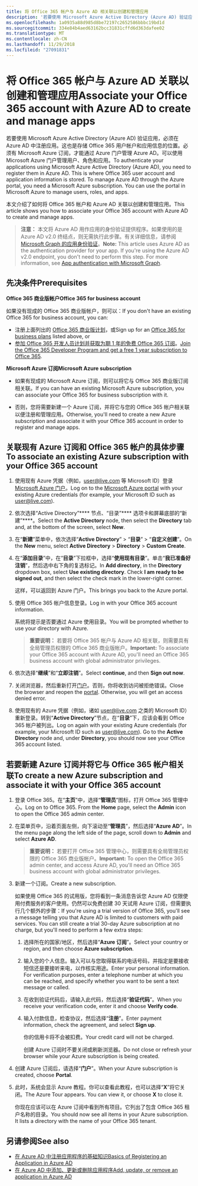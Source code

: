 ```yaml
---
title: 将 Office 365 帐户与 Azure AD 相关联以创建和管理应用
description: '若要使用 Microsoft Azure Active Directory (Azure AD) 验证应用，必须在 Azure AD 中注册应用。这也是存储 Office 365 用户帐户和应用信息的位置。必须有 Microsoft Azure 订阅，才能通过 Azure 门户管理 Azure AD。可以使用 Microsoft Azure 门户管理用户、角色和应用。 '
ms.openlocfilehash: 1a0935a88d985d8be72197c2652586bbbc19bd1d
ms.sourcegitcommit: 334e84b4aed63162bcc31831cffd6d363dafee02
ms.translationtype: MT
ms.contentlocale: zh-CN
ms.lasthandoff: 11/29/2018
ms.locfileid: "27091831"
---
```

# <a name="associate-your-office-365-account-with-azure-ad-to-create-and-manage-apps"></a><span data-ttu-id="fdfc2-106">将 Office 365 帐户与 Azure AD 关联以创建和管理应用</span><span class="sxs-lookup"><span data-stu-id="fdfc2-106">Associate your Office 365 account with Azure AD to create and manage apps</span></span>

<span data-ttu-id="fdfc2-p102">若要使用 Microsoft Azure Active Directory (Azure AD) 验证应用，必须在 Azure AD 中注册应用。这也是存储 Office 365 用户帐户和应用信息的位置。必须有 Microsoft Azure 订阅，才能通过 Azure 门户管理 Azure AD。可以使用 Microsoft Azure 门户管理用户、角色和应用。</span><span class="sxs-lookup"><span data-stu-id="fdfc2-p102">To authenticate your applications using Microsoft Azure Active Directory (Azure AD), you need to register them in Azure AD. This is where Office 365 user account and application information is stored. To manage Azure AD through the Azure portal, you need a Microsoft Azure subscription. You can use the portal in Microsoft Azure to manage users, roles, and apps.</span></span> 

<span data-ttu-id="fdfc2-111">本文介绍了如何将 Office 365 帐户和 Azure AD 关联以创建和管理应用。</span><span class="sxs-lookup"><span data-stu-id="fdfc2-111">This article shows you how to associate your Office 365 account with Azure AD to create and manage apps.</span></span>

 ><span data-ttu-id="fdfc2-p103">**注意：** 本文将 Azure AD 用作应用的身份验证提供程序。如果使用的是 Azure AD v2.0 终结点，则无需执行此步骤。有关详细信息，请参阅 [Microsoft Graph 的应用身份验证](auth-overview.md)。</span><span class="sxs-lookup"><span data-stu-id="fdfc2-p103">**Note:** This article uses Azure AD as the authentication provider for your app. If you're using the Azure AD v2.0 endpoint, you don't need to perform this step. For more information, see [App authentication with Microsoft Graph](auth-overview.md).</span></span>

## <a name="prerequisites"></a><span data-ttu-id="fdfc2-115">先决条件</span><span class="sxs-lookup"><span data-stu-id="fdfc2-115">Prerequisites</span></span>

<span data-ttu-id="fdfc2-116">**Office 365 商业版帐户**</span><span class="sxs-lookup"><span data-stu-id="fdfc2-116">**Office 365 for business account**</span></span>

<span data-ttu-id="fdfc2-117">如果没有现成的 Office 365 商业版帐户，则可以：</span><span class="sxs-lookup"><span data-stu-id="fdfc2-117">If you don't have an existing Office 365 for business account, you can:</span></span>

- <span data-ttu-id="fdfc2-118">注册上面列出的 [Office 365 商业版计划](https://products.office.com/zh-CN/business/compare-office-365-for-business-plans)，或</span><span class="sxs-lookup"><span data-stu-id="fdfc2-118">Sign up for an [Office 365 for business plans](https://products.office.com/zh-CN/business/compare-office-365-for-business-plans) listed above, or</span></span>
- <span data-ttu-id="fdfc2-119">[参加 Office 365 开发人员计划并获取为期 1 年的免费 Office 365 订阅](https://aka.ms/devprogramsignup)。</span><span class="sxs-lookup"><span data-stu-id="fdfc2-119">[Join the Office 365 Developer Program and get a free 1 year subscription to Office 365](https://aka.ms/devprogramsignup).</span></span>

<span data-ttu-id="fdfc2-120">**Microsoft Azure 订阅**</span><span class="sxs-lookup"><span data-stu-id="fdfc2-120">**Microsoft Azure subscription**</span></span> 

- <span data-ttu-id="fdfc2-121">如果有现成的 Microsoft Azure 订阅，则可以将它与 Office 365 商业版订阅相关联。</span><span class="sxs-lookup"><span data-stu-id="fdfc2-121">If you can have an existing Microsoft Azure subscription, you can associate your Office 365 for business subscription with it.</span></span> 

- <span data-ttu-id="fdfc2-122">否则，您将需要新建一个 Azure 订阅，并将它与您的 Office 365 帐户相关联以便注册和管理应用。</span><span class="sxs-lookup"><span data-stu-id="fdfc2-122">Otherwise, you'll need to create a new Azure subscription and associate it with your Office 365 account in order to register and manage apps.</span></span>


<!---<a name="bk_AssociateExistingAzureSubscription"> </a>-->

## <a name="to-associate-an-existing-azure-subscription-with-your-office-365-account"></a><span data-ttu-id="fdfc2-123">关联现有 Azure 订阅和 Office 365 帐户的具体步骤</span><span class="sxs-lookup"><span data-stu-id="fdfc2-123">To associate an existing Azure subscription with your Office 365 account</span></span>


1. <span data-ttu-id="fdfc2-124">使用现有 Azure 凭据（例如，user@live.com 等 Microsoft ID）登录 [Microsoft Azure 门户](https://portal.azure.com)。</span><span class="sxs-lookup"><span data-stu-id="fdfc2-124">Log on to the  [Microsoft Azure portal](https://portal.azure.com) with your existing Azure credentials (for example, your Microsoft ID such as user@live.com).</span></span>
        
2. <span data-ttu-id="fdfc2-125">依次选择“Active Directory”\*\*\*\* 节点、“目录”\*\*\*\* 选项卡和屏幕底部的“新建”\*\*\*\*。</span><span class="sxs-lookup"><span data-stu-id="fdfc2-125">Select the  **Active Directory** node, then select the **Directory** tab and, at the bottom of the screen, select **New**.</span></span> 
     
4. <span data-ttu-id="fdfc2-126">在“**新建**”菜单中，依次选择“**Active Directory**” > “**目录**” > “**自定义创建**”。</span><span class="sxs-lookup"><span data-stu-id="fdfc2-126">On the **New** menu, select **Active Directory** > **Directory** > **Custom Create**.</span></span>
    
5. <span data-ttu-id="fdfc2-p104">在“**添加目录**”中，在“**目录**”下拉框中，选择“**使用现有目录**”。单击“**我已准备好注销**”，然后选中右下角的复选标记。</span><span class="sxs-lookup"><span data-stu-id="fdfc2-p104">In **Add directory**, in the **Directory** dropdown box, select  **Use existing directory**. Check **I am ready to be signed out**, and then select the check mark in the lower-right corner.</span></span> 
    
    <span data-ttu-id="fdfc2-129">这样，可以返回到 Azure 门户。</span><span class="sxs-lookup"><span data-stu-id="fdfc2-129">This brings you back to the Azure portal.</span></span>
        
3. <span data-ttu-id="fdfc2-130">使用 Office 365 帐户信息登录。</span><span class="sxs-lookup"><span data-stu-id="fdfc2-130">Log in with your Office 365 account information.</span></span> 
    
    <span data-ttu-id="fdfc2-131">系统将提示是否要通过 Azure 使用目录。</span><span class="sxs-lookup"><span data-stu-id="fdfc2-131">You will be prompted whether to use your directory with Azure.</span></span> 
    
    ><span data-ttu-id="fdfc2-132">**重要说明：** 若要将 Office 365 帐户与 Azure AD 相关联，则需要具有全局管理员权限的 Office 365 商业版帐户。</span><span class="sxs-lookup"><span data-stu-id="fdfc2-132">**Important:** To associate your Office 365 account with Azure AD, you'll need  an Office 365 business account with global administrator privileges.</span></span> 
    
        
4. <span data-ttu-id="fdfc2-133">依次选择“**继续**”和“**立即注销**”。</span><span class="sxs-lookup"><span data-stu-id="fdfc2-133">Select  **continue**, and then **Sign out now**.</span></span>
        
5. <span data-ttu-id="fdfc2-p105">关闭浏览器，然后重新打开[门户](https://manage.windowsazure.com)。否则，你将收到访问被拒绝错误。</span><span class="sxs-lookup"><span data-stu-id="fdfc2-p105">Close the browser and reopen the  [portal](https://manage.windowsazure.com). Otherwise, you will get an access denied error.</span></span>
    
        
6. <span data-ttu-id="fdfc2-p106">使用现有的 Azure 凭据（例如，诸如 user@live.com 之类的 Microsoft ID）重新登录。转到“**Active Directory**”节点，在“**目录**”下，应该会看到 Office 365 帐户被列出。</span><span class="sxs-lookup"><span data-stu-id="fdfc2-p106">Log on again with your existing Azure credentials (for example, your Microsoft ID such as user@live.com). Go to the  **Active Directory** node and, under **Directory**, you should now see your Office 365 account listed.</span></span>
    

<!--<a name="bk_AssociateNewAzureSubscription"> </a>-->

## <a name="to-create-a-new-azure-subscription-and-associate-it-with-your-office-365-account"></a><span data-ttu-id="fdfc2-138">若要新建 Azure 订阅并将它与 Office 365 帐户相关联</span><span class="sxs-lookup"><span data-stu-id="fdfc2-138">To create a new Azure subscription and associate it with your Office 365 account</span></span>


1. <span data-ttu-id="fdfc2-p107">登录 Office 365。在“**主页**”中，选择“**管理员**”图标，打开 Office 365 管理中心。</span><span class="sxs-lookup"><span data-stu-id="fdfc2-p107">Log on to Office 365. From the **Home** page, select the **Admin** icon to open the Office 365 admin center.</span></span>
2. <span data-ttu-id="fdfc2-141">在菜单页中，沿着页面左侧，向下滚动至“**管理员**”，然后选择“**Azure AD**”。</span><span class="sxs-lookup"><span data-stu-id="fdfc2-141">In the menu page along the left side of the page, scroll down to **Admin** and select **Azure AD**.</span></span>

    ><span data-ttu-id="fdfc2-142">**重要说明：** 若要打开 Office 365 管理中心，则需要具有全局管理员权限的 Office 365 商业版帐户。</span><span class="sxs-lookup"><span data-stu-id="fdfc2-142">**Important:** To open the Office 365 admin center, and access Azure AD, you'll need  an Office 365 business account with global administrator privileges.</span></span> 
    
3. <span data-ttu-id="fdfc2-143">新建一个订阅。</span><span class="sxs-lookup"><span data-stu-id="fdfc2-143">Create a new subscription.</span></span>
        
    <span data-ttu-id="fdfc2-p108">如果使用 Office 365 的试用版，您将看到一条消息告诉您 Azure AD 仅限使用付费服务的客户使用。仍然可以免费创建 30 天试用 Azure 订阅，但需要执行几个额外的步骤：</span><span class="sxs-lookup"><span data-stu-id="fdfc2-p108">If you're using a trial version of Office 365, you'll see a message telling you that Azure AD is limited to customers with paid services. You can still create a trial 30-day Azure subscription at no charge, but you'll need to perform a few extra steps:</span></span>
    
    1. <span data-ttu-id="fdfc2-146">选择所在的国家/地区，然后选择“**Azure 订阅**”。</span><span class="sxs-lookup"><span data-stu-id="fdfc2-146">Select your country or region, and then choose **Azure subscription**.</span></span>
    2. <span data-ttu-id="fdfc2-p109">输入您的个人信息。输入可以与您取得联系的电话号码，并指定是要接收短信还是要接听来电，以作核实用途。</span><span class="sxs-lookup"><span data-stu-id="fdfc2-p109">Enter your personal information. For verification purposes, enter a telephone number at which you can be reached, and specify whether you want to be sent a text message or called.</span></span>
    3. <span data-ttu-id="fdfc2-149">在收到验证代码后，请输入此代码，然后选择“**验证代码**”。</span><span class="sxs-lookup"><span data-stu-id="fdfc2-149">When you receive your verification code, enter it and choose **Verify code**.</span></span>
    4. <span data-ttu-id="fdfc2-150">输入付款信息，检查协议，然后选择“**注册**”。</span><span class="sxs-lookup"><span data-stu-id="fdfc2-150">Enter payment information, check the agreement, and select **Sign up**.</span></span>
        
        <span data-ttu-id="fdfc2-151">你的信用卡将不会被扣费。</span><span class="sxs-lookup"><span data-stu-id="fdfc2-151">Your credit card will not be charged.</span></span>
        
        <span data-ttu-id="fdfc2-152">创建 Azure 订阅时不要关闭或刷新浏览器。</span><span class="sxs-lookup"><span data-stu-id="fdfc2-152">Do not close or refresh your browser while your Azure subscription is being created.</span></span>
            
4. <span data-ttu-id="fdfc2-153">创建 Azure 订阅后，请选择“**门户**”。</span><span class="sxs-lookup"><span data-stu-id="fdfc2-153">When your Azure subscription is created, choose  **Portal**.</span></span>
        
5. <span data-ttu-id="fdfc2-p110">此时，系统会显示 Azure 教程。你可以查看此教程，也可以选择“**X**”将它关闭。</span><span class="sxs-lookup"><span data-stu-id="fdfc2-p110">The Azure Tour appears. You can view it, or choose  **X** to close it.</span></span>
        
    <span data-ttu-id="fdfc2-p111">你现在应该可以在 Azure 订阅中看到所有项目。它列出了包含 Office 365 租户名称的目录。</span><span class="sxs-lookup"><span data-stu-id="fdfc2-p111">You should now see all items in your Azure subscription. It lists a directory with the name of your Office 365 tenant.</span></span>
    
## <a name="see-also"></a><span data-ttu-id="fdfc2-158">另请参阅</span><span class="sxs-lookup"><span data-stu-id="fdfc2-158">See also</span></span>
- [<span data-ttu-id="fdfc2-159">在 Azure AD 中注册应用程序的基础知识</span><span class="sxs-lookup"><span data-stu-id="fdfc2-159">Basics of Registering an Application in Azure AD</span></span>](https://azure.microsoft.com/zh-CN/documentation/articles/active-directory-authentication-scenarios/#basics-of-registering-an-application-in-azure-ad)
- [<span data-ttu-id="fdfc2-160">在 Azure AD 中添加、更新或删除应用程序</span><span class="sxs-lookup"><span data-stu-id="fdfc2-160">Add, update, or remove an application in Azure AD</span></span>](https://azure.microsoft.com/zh-CN/documentation/articles/active-directory-integrating-applications/)
